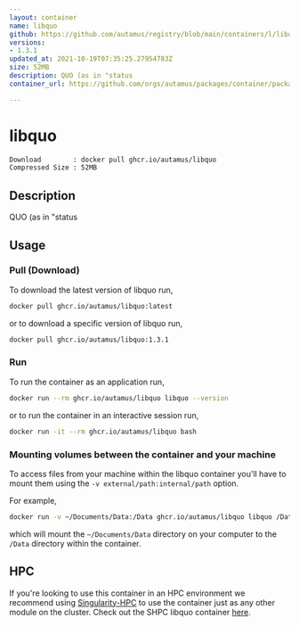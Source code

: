 ```yaml
---
layout: container
name: libquo
github: https://github.com/autamus/registry/blob/main/containers/l/libquo/spack.yaml
versions:
- 1.3.1
updated_at: 2021-10-19T07:35:25.27954783Z
size: 52MB
description: QUO (as in "status
container_url: https://github.com/orgs/autamus/packages/container/package/libquo

---
```

# libquo
```bash 
Download        : docker pull ghcr.io/autamus/libquo
Compressed Size : 52MB
```

## Description
QUO (as in "status

## Usage
### Pull (Download)
To download the latest version of libquo run,

```bash
docker pull ghcr.io/autamus/libquo:latest
```

or to download a specific version of libquo run,

```bash
docker pull ghcr.io/autamus/libquo:1.3.1
```
### Run
To run the container as an application run,
```bash
docker run --rm ghcr.io/autamus/libquo libquo --version
```

or to run the container in an interactive session run,
```bash
docker run -it --rm ghcr.io/autamus/libquo bash
```

### Mounting volumes between the container and your machine
To access files from your machine within the libquo container you'll have to mount them using the `-v external/path:internal/path` option.

For example,
```bash
docker run -v ~/Documents/Data:/Data ghcr.io/autamus/libquo libquo /Data/myData.csv
```
which will mount the `~/Documents/Data` directory on your computer to the `/Data` directory within the container.

## HPC
If you're looking to use this container in an HPC environment we recommend using [Singularity-HPC](https://singularity-hpc.readthedocs.io) to use the container just as any other module on the cluster. Check out the SHPC libquo container [here](https://singularityhub.github.io/singularity-hpc/r/ghcr.io-autamus-libquo/).